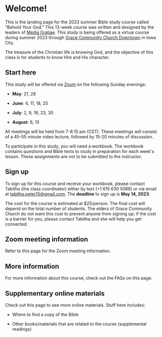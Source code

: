 # Welcome!

This is the landing page for the 2023 summer Bible study course called "Behold Your God." This 13-week course was written and designed by the leaders of [Media Gratiae](https://www.mediagratiae.org/behold-your-god-rethinking-god-biblically). This study is being offered as a virtual course during summer 2023 through [Grace Community Church Downtown](https://graceb3.org/downtown-campus/) in Iowa City. 

The treasure of the Christian life is knowing God, and the objective of this class is for students to know Him and His character. 

## Start here

This study will be offered via [Zoom](zoom.html) on the following Sunday evenings: 

  - **May**: 21, 28
  
  - **June**: 4, 11, 18, 25 
  
  - **July**: 2, 9, 16, 23, 30
  
  - **August**: 6, 13
  
All meetings will be held from 7-8:15 pm (CST). These meetings will consist of a 45-55 minute video lecture, followed by 15-20 minutes of discussion. 

To participate in this study, you will need a workbook. The workbook contains questions and Bible texts to study in preparation for each week's lesson. These assignments are not to be submitted to the instructor. 

## Sign up 

To sign up for this course and receive your workbook, please contact Tabitha (the class coordinator) either by text (+1 615 630 5088) or via email at tabitha.peter15@gmail.com. 
The **deadline** to sign up is **May 14, 2023**. 

The cost for the course is estimated at $25/person. The final cost will depend on the total number of students. The elders of Grace Community Church do not want this cost to prevent anyone from signing up; if the cost is a barrier for you, please contact Tabitha and she will help you get connected. 

## Zoom meeting information

Refer to this page for the Zoom meeting information. 

## More information

For more information about this course, check out the FAQs on this page.  

## Supplementary online materials

Check out this page to see more online materials. Stuff here includes: 

  - Where to find a copy of the Bible 
  
  - Other books/materials that are related to the course (supplemental readings)
